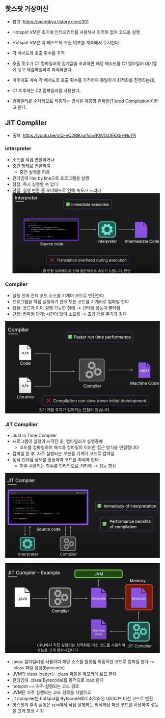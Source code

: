 ## 핫스팟 가상머신
- 참고: https://mangkyu.tistory.com/301

- Hotspot VM은 초기에 인터프리터를 사용해서 최적화 없이 코드를 실행
- Hotspot VM은 각 메소드의 호출 여부를 계속해서 주시한다. 
- 각 메서드의 호출 횟수를 추적
- 호출 횟수가 C1 컴파일러의 임계값을 초과하면 해당 메소드를 C1 컴파일러 대기열에 넣고 재컴파일하여 최적화한다. 
- 이후에도 계속 각 메서드의 호출 횟수를 추적하여 동일하게 최적화를 진행하는데, 
- C1 이후에는 C2 컴파일러를 사용한다. 
- 컴파일러를 순차적으로 적용하는 방식을 계층형 컴파일(Tiered Compliation)이라고 한다.




## JIT Compliler
- 출처: https://youtu.be/mQ-vQ2BlKrw?si=B0iVO4lEKXkHHuYR
### interpreter
- 소스를 직접 변환하거나
- 중간 형태로 변환하여 
    - 중간 실행을 허용
- 런타임에 line by line으로 프로그램을 실행
- 장점: 즉시 실행할 수 있다
- 단점: 실행 변환 중 오버헤드로 인해 속도가 느리다
![alt text](../resources/1.질문/interpreter.png)

### Compiler
- 실행 전에 전체 코드 소스를 기계어 코드로 변환한다
- 프로그램을 처음 실행하기 전에 모든 코드를 기계어로 컴파일 한다
- 장점: 코드가 이미 실행 가능한 형태 -> 런타임 성능이 빨라짐
- 단점: 컴파일 단계: 시간이 많이 소요됨 -> 초기 개발 주기가 길다

![alt text](../resources/1.질문/compiler.png)


### JIT Compliler
- Just In Time Compiler
- 프로그램이 실행이 시작된 후, 컴파일러가 실행중에
    - 코드를 컴파일하여 해석과 컴파일의 이러한 접근 방식을 연결합니다
- 컴파일 한 후, 자주 실행되는 부분을 기계어 코드로 컴파일
- 동적 런타임 정보를 활용하여 코드를 최적화 한다
   - 자주 사용되는 함수를 인라인으로 처리해 -> 성능 향상

![alt text](../resources/1.질문/jitcompiler.png)

![alt text](../resources/1.질문/jitcompiler2.png)
- javac 컴파일러를 사용하여 해당 소스를 플랫폼 독립적인 코드로 컴파일 한다 -> .class 파일 생성(Bytecode)
- JVM의 class loader는 .class 파일을 메모리에 로드 한다
- 런타임에 .class(Bytecode)를 동적으로 load 한다
- hotspot == 자주 실행되는 코드 경로
- JVM은 자주 실행되는 코드 경로를 식별하고
- jit compiler는 hotspot을 Bytecode에서 최적화된 네이티브 머신 코드로 변환
- 핫스팟의 후속 실행은 cpu에서 직접 실행되는 최적화된 머신 코드를 사용하여 성능을 크게 향상 시킴
